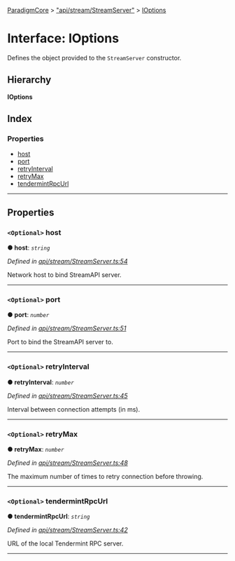 [ParadigmCore](../README.md) > ["api/stream/StreamServer"](../modules/_api_stream_streamserver_.md) > [IOptions](../interfaces/_api_stream_streamserver_.ioptions.md)

# Interface: IOptions

Defines the object provided to the `StreamServer` constructor.

## Hierarchy

**IOptions**

## Index

### Properties

* [host](_api_stream_streamserver_.ioptions.md#host)
* [port](_api_stream_streamserver_.ioptions.md#port)
* [retryInterval](_api_stream_streamserver_.ioptions.md#retryinterval)
* [retryMax](_api_stream_streamserver_.ioptions.md#retrymax)
* [tendermintRpcUrl](_api_stream_streamserver_.ioptions.md#tendermintrpcurl)

---

## Properties

<a id="host"></a>

### `<Optional>` host

**● host**: *`string`*

*Defined in [api/stream/StreamServer.ts:54](https://github.com/paradigmfoundation/paradigmcore/blob/99f4a81/src/api/stream/StreamServer.ts#L54)*

Network host to bind StreamAPI server.

___
<a id="port"></a>

### `<Optional>` port

**● port**: *`number`*

*Defined in [api/stream/StreamServer.ts:51](https://github.com/paradigmfoundation/paradigmcore/blob/99f4a81/src/api/stream/StreamServer.ts#L51)*

Port to bind the StreamAPI server to.

___
<a id="retryinterval"></a>

### `<Optional>` retryInterval

**● retryInterval**: *`number`*

*Defined in [api/stream/StreamServer.ts:45](https://github.com/paradigmfoundation/paradigmcore/blob/99f4a81/src/api/stream/StreamServer.ts#L45)*

Interval between connection attempts (in ms).

___
<a id="retrymax"></a>

### `<Optional>` retryMax

**● retryMax**: *`number`*

*Defined in [api/stream/StreamServer.ts:48](https://github.com/paradigmfoundation/paradigmcore/blob/99f4a81/src/api/stream/StreamServer.ts#L48)*

The maximum number of times to retry connection before throwing.

___
<a id="tendermintrpcurl"></a>

### `<Optional>` tendermintRpcUrl

**● tendermintRpcUrl**: *`string`*

*Defined in [api/stream/StreamServer.ts:42](https://github.com/paradigmfoundation/paradigmcore/blob/99f4a81/src/api/stream/StreamServer.ts#L42)*

URL of the local Tendermint RPC server.

___

